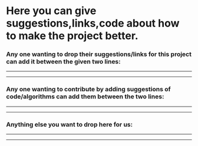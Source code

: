 # Here you can give suggestions,links,code about how to make the project better.
### Any one wanting to drop their suggestions/links for this project can add it between the given two lines:
____________________________________________________________________________________________




____________________________________________________________________________________________
### Any one wanting to contribute by adding suggestions of code/algorithms can add them between the two lines:
_____________________________________________________________________________________________





_____________________________________________________________________________________________
### Anything else you want to drop here for us:
_____________________________________________________________________________________________




_____________________________________________________________________________________________
